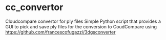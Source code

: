 # cc_convertor
Cloudcompare convertor for ply files
Simple Python script that provides a GUI to pick and save ply files for the conversion to CoudCompare using https://github.com/francescofugazzi/3dgsconverter
